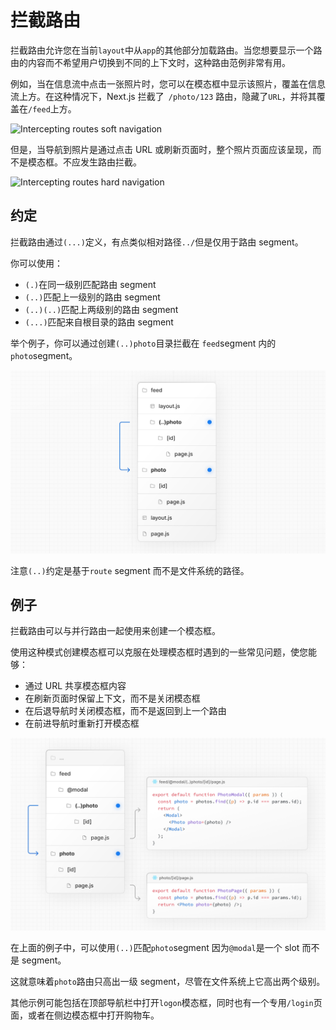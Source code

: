 # 拦截路由

拦截路由允许您在当前`layout`中从`app`的其他部分加载路由。当您想要显示一个路由的内容而不希望用户切换到不同的上下文时，这种路由范例非常有用。

例如，当在信息流中点击一张照片时，您可以在模态框中显示该照片，覆盖在信息流上方。在这种情况下，Next.js 拦截了` /photo/123` 路由，隐藏了`URL`，并将其覆盖在`/feed`上方。

![Intercepting routes soft navigation](https://nextjs.org/_next/image?url=%2Fdocs%2Flight%2Fintercepting-routes-soft-navigate.png&w=3840&q=75&dpl=dpl_Hyq8idxcGdZVawdRNJm4r4vMoPcA)

但是，当导航到照片是通过点击 URL 或刷新页面时，整个照片页面应该呈现，而不是模态框。不应发生路由拦截。

![Intercepting routes hard navigation](https://nextjs.org/_next/image?url=%2Fdocs%2Flight%2Fintercepting-routes-hard-navigate.png&w=3840&q=75&dpl=dpl_Hyq8idxcGdZVawdRNJm4r4vMoPcA)

## 约定

拦截路由通过`(...)`定义，有点类似相对路径`../`但是仅用于路由 segment。

你可以使用：

- `(.)`在同一级别匹配路由 segment
- `(..)`匹配上一级别的路由 segment
- `(..)(..)`匹配上两级别的路由 segment
- `(...)`匹配来自根目录的路由 segment

举个例子，你可以通过创建`(..)photo`目录拦截在 `feed`segment 内的`photo`segment。

![Intercepting routes folder structure](https://raw.githubusercontent.com/18888628835/image-cloud/main/assets202308232209633.png)

注意`(..)`约定是基于`route` segment 而不是文件系统的路径。

## 例子

拦截路由可以与并行路由一起使用来创建一个模态框。

使用这种模式创建模态框可以克服在处理模态框时遇到的一些常见问题，使您能够：

- 通过 URL 共享模态框内容
- 在刷新页面时保留上下文，而不是关闭模态框
- 在后退导航时关闭模态框，而不是返回到上一个路由
- 在前进导航时重新打开模态框

![Intercepting routes modal example](https://raw.githubusercontent.com/18888628835/image-cloud/main/assets202308232220667.png)

在上面的例子中，可以使用`(..)`匹配`photo`segment 因为`@modal`是一个 slot 而不是 segment。

这就意味着`photo`路由只高出一级 segment，尽管在文件系统上它高出两个级别。

其他示例可能包括在顶部导航栏中打开`logon`模态框，同时也有一个专用`/login`页面，或者在侧边模态框中打开购物车。
